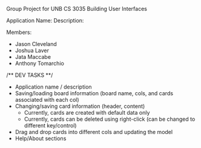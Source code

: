 Group Project for UNB CS 3035 Building User Interfaces

Application Name: 
Description: 

Members:
* Jason Cleveland
* Joshua Laver
* Jata Maccabe
* Anthony Tomarchio


/** DEV TASKS **/

- Application name / description
- Saving/loading board information (board name, cols, and cards associated with each col)
- Changing/saving card information (header, content)
	- Currently, cards are created with default data only
	- Currently, cards can be deleted using right-click (can be changed to different key/control)
- Drag and drop cards into different cols and updating the model
- Help/About sections
